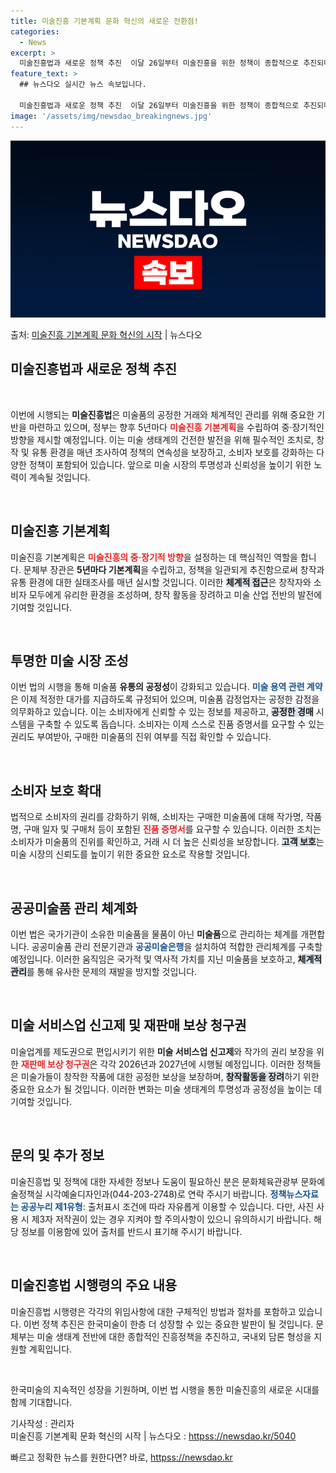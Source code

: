 ```yaml
---
title: 미술진흥 기본계획 문화 혁신의 새로운 전환점!
categories:
  - News
excerpt: >
  미술진흥법과 새로운 정책 추진  이달 26일부터 미술진흥을 위한 정책이 종합적으로 추진되며 미술품의 공정한 …
feature_text: >
  ## 뉴스다오 실시간 뉴스 속보입니다.

  미술진흥법과 새로운 정책 추진  이달 26일부터 미술진흥을 위한 정책이 종합적으로 추진되며 미술품의 공정한 …
image: '/assets/img/newsdao_breakingnews.jpg'
---
```


![뉴스다오 속보](/assets/img/newsdao_breakingnews.jpg)

<p>출처: <a href="httpss://newsdao.kr/5040" rel="dofollow">미술진흥 기본계획 문화 혁신의 시작</a> | 뉴스다오</p>

<h2 data-ke-size="size26">미술진흥법과 새로운 정책 추진</h2>

<p data-ke-size="size16">&nbsp;</p>

이번에 시행되는 <b>미술진흥법</b>은 미술품의 공정한 거래와 체계적인 관리를 위해 중요한 기반을 마련하고 있으며, 정부는 향후 5년마다 <b><span style="color: #ee2323;">미술진흥 기본계획</span></b>을 수립하여 중·장기적인 방향을 제시할 예정입니다. 이는 미술 생태계의 건전한 발전을 위해 필수적인 조치로, 창작 및 유통 환경을 매년 조사하여 정책의 연속성을 보장하고, 소비자 보호를 강화하는 다양한 정책이 포함되어 있습니다. 앞으로 미술 시장의 투명성과 신뢰성을 높이기 위한 노력이 계속될 것입니다.

<p data-ke-size="size16">&nbsp;</p>

<h2 data-ke-size="size26">미술진흥 기본계획</h2>

미술진흥 기본계획은 <b><span style="color: #ee2323;">미술진흥의 중·장기적 방향</span></b>을 설정하는 데 핵심적인 역할을 합니다. 문체부 장관은 <b>5년마다 기본계획</b>을 수립하고, 정책을 일관되게 추진함으로써 창작과 유통 환경에 대한 실태조사를 매년 실시할 것입니다. 이러한 <b><span style="background-color: #21538527;">체계적 접근</span></b>은 창작자와 소비자 모두에게 유리한 환경을 조성하며, 창작 활동을 장려하고 미술 산업 전반의 발전에 기여할 것입니다.

<p data-ke-size="size16">&nbsp;</p>

<h2 data-ke-size="size26">투명한 미술 시장 조성</h2>

이번 법의 시행을 통해 미술품 <b>유통의 공정성</b>이 강화되고 있습니다. <b><span style="color: #1a5490;">미술 용역 관련 계약</span></b>은 이제 적정한 대가를 지급하도록 규정되어 있으며, 미술품 감정업자는 공정한 감정을 의무화하고 있습니다. 이는 소비자에게 신뢰할 수 있는 정보를 제공하고, <b><span style="background-color: #21538527;">공정한 경매</span></b> 시스템을 구축할 수 있도록 돕습니다. 소비자는 이제 스스로 진품 증명서를 요구할 수 있는 권리도 부여받아, 구매한 미술품의 진위 여부를 직접 확인할 수 있습니다.

<p data-ke-size="size16">&nbsp;</p>

<h2 data-ke-size="size26">소비자 보호 확대</h2>

법적으로 소비자의 권리를 강화하기 위해, 소비자는 구매한 미술품에 대해 작가명, 작품명, 구매 일자 및 구매처 등이 포함된 <b><span style="color: #ee2323;">진품 증명서</span></b>를 요구할 수 있습니다. 이러한 조치는 소비자가 미술품의 진위를 확인하고, 거래 시 더 높은 신뢰성을 보장합니다. <b><span style="background-color: #21538527;">고객 보호</span></b>는 미술 시장의 신뢰도를 높이기 위한 중요한 요소로 작용할 것입니다.

<p data-ke-size="size16">&nbsp;</p>

<h2 data-ke-size="size26">공공미술품 관리 체계화</h2>

이번 법은 국가기관이 소유한 미술품을 물품이 아닌 <b>미술품</b>으로 관리하는 체계를 개편합니다. 공공미술품 관리 전문기관과 <b><span style="color: #1a5490;">공공미술은행</span></b>을 설치하여 적합한 관리체계를 구축할 예정입니다. 이러한 움직임은 국가적 및 역사적 가치를 지닌 미술품을 보호하고, <b><span style="background-color: #21538527;">체계적 관리</span></b>를 통해 유사한 문제의 재발을 방지할 것입니다.

<p data-ke-size="size16">&nbsp;</p>

<h2 data-ke-size="size26">미술 서비스업 신고제 및 재판매 보상 청구권</h2>

미술업계를 제도권으로 편입시키기 위한 <b>미술 서비스업 신고제</b>와 작가의 권리 보장을 위한 <b><span style="color: #ee2323;">재판매 보상 청구권</span></b>은 각각 2026년과 2027년에 시행될 예정입니다. 이러한 정책들은 미술가들이 창작한 작품에 대한 공정한 보상을 보장하며, <b><span style="background-color: #21538527;">창작활동을 장려</span></b>하기 위한 중요한 요소가 될 것입니다. 이러한 변화는 미술 생태계의 투명성과 공정성을 높이는 데 기여할 것입니다.

<p data-ke-size="size16">&nbsp;</p>

<h2 data-ke-size="size26">문의 및 추가 정보</h2>

미술진흥법 및 정책에 대한 자세한 정보나 도움이 필요하신 분은 문화체육관광부 문화예술정책실 시각예술디자인과(044-203-2748)로 연락 주시기 바랍니다. <b><span style="color: #1a5490;">정책뉴스자료는 공공누리 제1유형</span></b>: 출처표시 조건에 따라 자유롭게 이용할 수 있습니다. 다만, 사진 사용 시 제3자 저작권이 있는 경우 지켜야 할 주의사항이 있으니 유의하시기 바랍니다. 해당 정보를 이용함에 있어 출처를 반드시 표기해 주시기 바랍니다.

<p data-ke-size="size16">&nbsp;</p>

<h2 data-ke-size="size26">미술진흥법 시행령의 주요 내용</h2>

미술진흥법 시행령은 각각의 위임사항에 대한 구체적인 방법과 절차를 포함하고 있습니다. 이번 정책 추진은 한국미술이 한층 더 성장할 수 있는 중요한 발판이 될 것입니다. 문체부는 미술 생태계 전반에 대한 종합적인 진흥정책을 추진하고, 국내외 담론 형성을 지원할 계획입니다.

<p data-ke-size="size16">&nbsp;</p>

한국미술의 지속적인 성장을 기원하며, 이번 법 시행을 통한 미술진흥의 새로운 시대를 함께 기대합니다. 

기사작성 : 관리자  
미술진흥 기본계획 문화 혁신의 시작 | 뉴스다오 : <a href="httpss://newsdao.kr/5040">httpss://newsdao.kr/5040</a> 

빠르고 정확한 뉴스를 원한다면? 바로, <a href="httpss://newsdao.kr" rel="dofollow">httpss://newsdao.kr</a>


